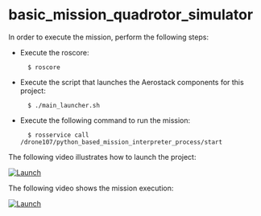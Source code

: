 # basic_mission_quadrotor_simulator

In order to execute the mission, perform the following steps:

- Execute the roscore:

        $ roscore

- Execute the script that launches the Aerostack components for this project:

        $ ./main_launcher.sh

- Execute the following command to run the mission:

        $ rosservice call /drone107/python_based_mission_interpreter_process/start

The following video illustrates how to launch the project:

[ ![Launch](https://i.ibb.co/D1tZgrh/basic-mission-quadrotor-simulator-launch-Moment.jpg)](https://www.youtube.com/watch?v=YzLuovTVxn4)

The following video shows the mission execution:

[ ![Launch](https://i.ibb.co/5s6Sp6F/basic-mission-quadrotor-simulator-v2-Moment.jpg)](https://www.youtube.com/watch?v=GgSJt_oxFLE)
